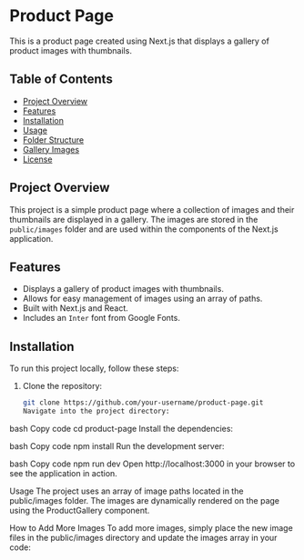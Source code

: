 # Product Page

This is a product page created using Next.js that displays a gallery of product images with thumbnails.

## Table of Contents

- [Project Overview](#project-overview)
- [Features](#features)
- [Installation](#installation)
- [Usage](#usage)
- [Folder Structure](#folder-structure)
- [Gallery Images](#gallery-images)
- [License](#license)

## Project Overview

This project is a simple product page where a collection of images and their thumbnails are displayed in a gallery. The images are stored in the `public/images` folder and are used within the components of the Next.js application.

## Features

- Displays a gallery of product images with thumbnails.
- Allows for easy management of images using an array of paths.
- Built with Next.js and React.
- Includes an `Inter` font from Google Fonts.

## Installation

To run this project locally, follow these steps:

1. Clone the repository:
   ```bash
   git clone https://github.com/your-username/product-page.git
   Navigate into the project directory:
   ```

bash
Copy code
cd product-page
Install the dependencies:

bash
Copy code
npm install
Run the development server:

bash
Copy code
npm run dev
Open http://localhost:3000 in your browser to see the application in action.

Usage
The project uses an array of image paths located in the public/images folder. The images are dynamically rendered on the page using the ProductGallery component.

How to Add More Images
To add more images, simply place the new image files in the public/images directory and update the images array in your code:
